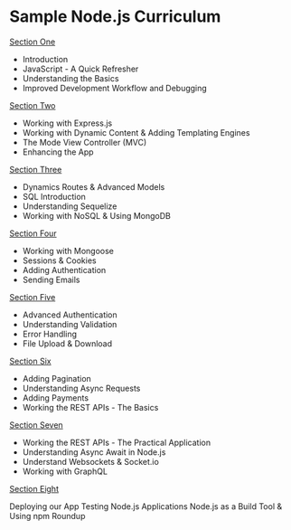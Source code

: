 # Sample Node.js Curriculum

[Section One](#)

* Introduction  
* JavaScript - A Quick Refresher  
* Understanding the Basics  
* Improved Development Workflow and Debugging  

[Section Two](#)

* Working with Express.js  
* Working with Dynamic Content & Adding Templating Engines  
* The Mode View Controller (MVC)  
* Enhancing the App  

[Section Three](#)

* Dynamics Routes & Advanced Models  
* SQL Introduction  
* Understanding Sequelize  
* Working with NoSQL & Using MongoDB  

[Section Four](#)

* Working with Mongoose  
* Sessions & Cookies  
* Adding Authentication  
* Sending Emails  

[Section Five](#)

* Advanced Authentication  
* Understanding Validation  
* Error Handling  
* File Upload & Download  

[Section Six](#)

* Adding Pagination  
* Understanding Async Requests  
* Adding Payments  
* Working the REST APIs - The Basics  

[Section Seven](#)

* Working the REST APIs - The Practical Application  
* Understanding Async Await in Node.js  
* Understand Websockets & Socket.io  
* Working with GraphQL  

[Section Eight](#)

Deploying our App
Testing Node.js Applications
Node.js as a Build Tool & Using npm
Roundup

